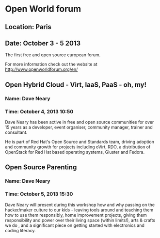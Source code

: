 # Open World forum
## Location: Paris
## Date: October 3 - 5 2013

The first free and open source european forum.

For more information check out the website at <http://www.openworldforum.org/en/> 

## Open Hybrid Cloud - Virt, IaaS, PaaS - oh, my!
### Name: Dave Neary
### Time: October 4, 2013 10:50

Dave Neary has been active in free and open source communities for over
15 years as a developer, event organiser, community manager, trainer and
consultant.

He is part of Red Hat's Open Source and Standards team, driving adoption
and community growth for projects including oVirt, RDO, a distribution
of OpenStack for Red Hat based operating systems, Gluster and Fedora.

## Open Source Parenting
### Name: Dave Neary
### Time: October 5, 2013 15:30

Dave Neary will present during this workshop how and why passing on the
hacker/maker culture to our kids - leaving tools around and teaching
them how to use them responsibly, home improvement projects, giving them
responsibility and power over their living space (within limits!), arts
& crafts we do , and a significant piece on getting started with
electronics and coding literacy.

